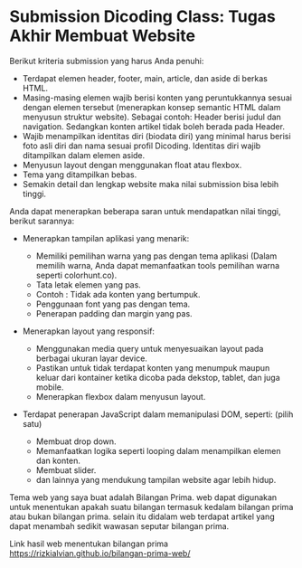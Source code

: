 # Submission Dicoding Class: Tugas Akhir Membuat Website

Berikut kriteria submission yang harus Anda penuhi:
* Terdapat elemen header, footer, main, article, dan aside di berkas HTML.
* Masing-masing elemen wajib berisi konten yang peruntukkannya sesuai dengan elemen tersebut (menerapkan konsep semantic HTML dalam menyusun struktur website).
  Sebagai contoh: Header berisi judul dan navigation. Sedangkan konten artikel tidak boleh berada pada Header.
* Wajib menampilkan identitas diri (biodata diri) yang minimal harus berisi foto asli diri dan nama sesuai profil Dicoding. 
  Identitas diri wajib ditampilkan dalam elemen aside.
* Menyusun layout dengan menggunakan float atau flexbox.
* Tema yang ditampilkan bebas.
* Semakin detail dan lengkap website maka nilai submission bisa lebih tinggi.

Anda dapat menerapkan beberapa saran untuk mendapatkan nilai tinggi, berikut sarannya:
* Menerapkan tampilan aplikasi yang menarik:
  * Memiliki pemilihan warna yang pas dengan tema aplikasi (Dalam memilih warna, Anda dapat memanfaatkan tools pemilihan warna seperti colorhunt.co).
  * Tata letak elemen yang pas.
  * Contoh : Tidak ada konten yang bertumpuk.
  * Penggunaan font yang pas dengan tema.
  * Penerapan padding dan margin yang pas.

* Menerapkan layout yang responsif: 
  * Menggunakan media query untuk menyesuaikan layout pada berbagai ukuran layar device.
  * Pastikan untuk tidak terdapat konten yang menumpuk maupun keluar dari kontainer ketika dicoba pada dekstop, tablet, dan juga mobile.
  * Menerapkan flexbox dalam menyusun layout.

* Terdapat penerapan JavaScript dalam memanipulasi DOM, seperti: (pilih satu)
  * Membuat drop down.
  * Memanfaatkan logika seperti looping dalam menampilkan elemen dan konten.
  * Membuat slider.
  * dan lainnya yang mendukung tampilan website agar lebih hidup.


Tema web yang saya buat adalah Bilangan Prima. web dapat digunakan untuk menentukan apakah suatu bilangan termasuk kedalam bilangan
prima atau bukan bilangan prima. selain itu didalam web terdapat artikel yang dapat menambah sedikit wawasan seputar bilangan prima.

Link hasil web menentukan bilangan prima https://rizkialvian.github.io/bilangan-prima-web/
